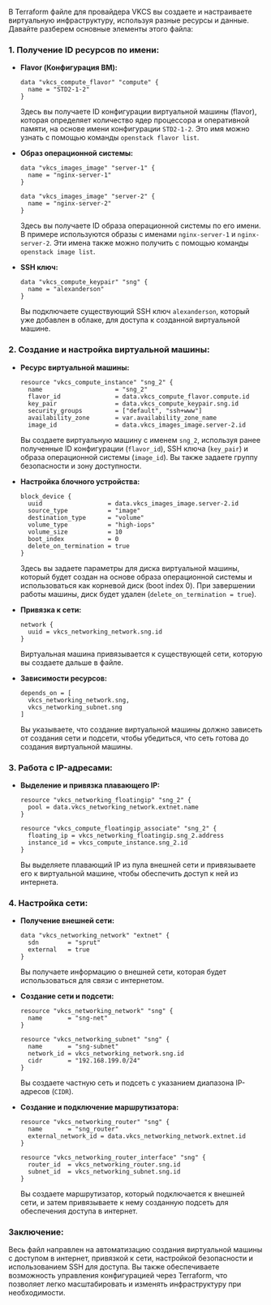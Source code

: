 В Terraform файле для провайдера VKCS вы создаете и настраиваете виртуальную инфраструктуру, используя разные ресурсы и данные. Давайте разберем основные элементы этого файла:

### 1. **Получение ID ресурсов по имени:**

- **Flavor (Конфигурация ВМ):**
  ```hcl
  data "vkcs_compute_flavor" "compute" {
    name = "STD2-1-2"
  }
  ```
  Здесь вы получаете ID конфигурации виртуальной машины (flavor), которая определяет количество ядер процессора и оперативной памяти, на основе имени конфигурации `STD2-1-2`. Это имя можно узнать с помощью команды `openstack flavor list`.

- **Образ операционной системы:**
  ```hcl
  data "vkcs_images_image" "server-1" {
    name = "nginx-server-1"
  }

  data "vkcs_images_image" "server-2" {
    name = "nginx-server-2"
  }
  ```
  Здесь вы получаете ID образа операционной системы по его имени. В примере используются образы с именами `nginx-server-1` и `nginx-server-2`. Эти имена также можно получить с помощью команды `openstack image list`.

- **SSH ключ:**
  ```hcl
  data "vkcs_compute_keypair" "sng" {
    name = "alexanderson"
  }
  ```
  Вы подключаете существующий SSH ключ `alexanderson`, который уже добавлен в облаке, для доступа к созданной виртуальной машине.

### 2. **Создание и настройка виртуальной машины:**

- **Ресурс виртуальной машины:**
  ```hcl
  resource "vkcs_compute_instance" "sng_2" {
    name                    = "sng_2"
    flavor_id               = data.vkcs_compute_flavor.compute.id
    key_pair                = data.vkcs_compute_keypair.sng.id
    security_groups         = ["default", "ssh+www"]
    availability_zone       = var.availability_zone_name
    image_id                = data.vkcs_images_image.server-2.id
  ```
  Вы создаете виртуальную машину с именем `sng_2`, используя ранее полученные ID конфигурации (`flavor_id`), SSH ключа (`key_pair`) и образа операционной системы (`image_id`). Вы также задаете группу безопасности и зону доступности.

- **Настройка блочного устройства:**
  ```hcl
  block_device {
    uuid                  = data.vkcs_images_image.server-2.id
    source_type           = "image"
    destination_type      = "volume"
    volume_type           = "high-iops"
    volume_size           = 10
    boot_index            = 0
    delete_on_termination = true
  }
  ```
  Здесь вы задаете параметры для диска виртуальной машины, который будет создан на основе образа операционной системы и использоваться как корневой диск (boot index 0). При завершении работы машины, диск будет удален (`delete_on_termination = true`).

- **Привязка к сети:**
  ```hcl
  network {
    uuid = vkcs_networking_network.sng.id
  }
  ```
  Виртуальная машина привязывается к существующей сети, которую вы создаете дальше в файле.

- **Зависимости ресурсов:**
  ```hcl
  depends_on = [
    vkcs_networking_network.sng,
    vkcs_networking_subnet.sng
  ]
  ```
  Вы указываете, что создание виртуальной машины должно зависеть от создания сети и подсети, чтобы убедиться, что сеть готова до создания виртуальной машины.

### 3. **Работа с IP-адресами:**

- **Выделение и привязка плавающего IP:**
  ```hcl
  resource "vkcs_networking_floatingip" "sng_2" {
    pool = data.vkcs_networking_network.extnet.name
  }

  resource "vkcs_compute_floatingip_associate" "sng_2" {
    floating_ip = vkcs_networking_floatingip.sng_2.address
    instance_id = vkcs_compute_instance.sng_2.id
  }
  ```
  Вы выделяете плавающий IP из пула внешней сети и привязываете его к виртуальной машине, чтобы обеспечить доступ к ней из интернета.

### 4. **Настройка сети:**

- **Получение внешней сети:**
  ```hcl
  data "vkcs_networking_network" "extnet" {
    sdn        = "sprut"
    external   = true
  }
  ```
  Вы получаете информацию о внешней сети, которая будет использоваться для связи с интернетом.

- **Создание сети и подсети:**
  ```hcl
  resource "vkcs_networking_network" "sng" {
    name       = "sng-net"
  }

  resource "vkcs_networking_subnet" "sng" {
    name       = "sng-subnet"
    network_id = vkcs_networking_network.sng.id
    cidr       = "192.168.199.0/24"
  }
  ```
  Вы создаете частную сеть и подсеть с указанием диапазона IP-адресов (`CIDR`).

- **Создание и подключение маршрутизатора:**
  ```hcl
  resource "vkcs_networking_router" "sng" {
    name       = "sng_router"
    external_network_id = data.vkcs_networking_network.extnet.id
  }

  resource "vkcs_networking_router_interface" "sng" {
    router_id  = vkcs_networking_router.sng.id
    subnet_id  = vkcs_networking_subnet.sng.id
  }
  ```
  Вы создаете маршрутизатор, который подключается к внешней сети, и затем привязываете к нему созданную подсеть для обеспечения доступа в интернет.

### **Заключение:**
Весь файл направлен на автоматизацию создания виртуальной машины с доступом в интернет, привязкой к сети, настройкой безопасности и использованием SSH для доступа. Вы также обеспечиваете возможность управления конфигурацией через Terraform, что позволяет легко масштабировать и изменять инфраструктуру при необходимости.